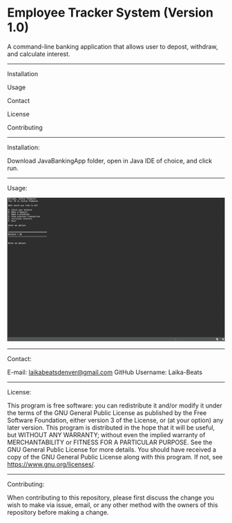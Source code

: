 # Employee Tracker System (Version 1.0)

A command-line banking application that allows user to depost, withdraw, and calculate interest.
 *********************

 Installation
 
 Usage
 
 Contact
 
 License
 
 Contributing
 
 *********************
 Installation:
 
 Download JavaBankingApp folder, open in Java IDE of choice, and click run.
 
 
 *********************
 Usage:

![](JavaBankApp.gif)


 *********************
 Contact:

 E-mail: laikabeatsdenver@gmail.com GitHub Username: Laika-Beats
 
 
 *********************
 License:

 This program is free software: you can redistribute it and/or modify it under the terms of the GNU General Public License as published by the Free Software Foundation, either version 3 of the License, or (at your option) any later version. This program is distributed in the hope that it will be useful, but WITHOUT ANY WARRANTY; without even the implied warranty of MERCHANTABILITY or FITNESS FOR A PARTICULAR PURPOSE. See the GNU General Public License for more details. You should have received a copy of the GNU General Public License along with this program. If not, see https://www.gnu.org/licenses/.
 
 
 *********************
 Contributing:

 When contributing to this repository, please first discuss the change you wish to make via issue, email, or any other method with the owners of this repository before making a change.
